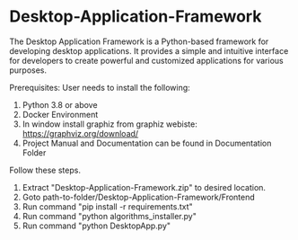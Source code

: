 # Desktop-Application-Framework
The Desktop Application Framework is a Python-based framework for developing desktop applications. It provides a simple and intuitive interface for developers to create powerful and customized applications for various purposes.

 Prerequisites:
 User needs to install the following:
 1. Python 3.8 or above
 2. Docker Environment
 3. In window install graphiz from graphiz webiste: https://graphviz.org/download/
 4. Project Manual and Documentation can be found in Documentation Folder
 
 Follow these steps.
 1. Extract "Desktop-Application-Framework.zip" to desired location.
 2. Goto path-to-folder/Desktop-Application-Framework/Frontend
 3. Run command "pip install -r requirements.txt"
 4. Run command "python algorithms_installer.py"
 5. Run command "python DesktopApp.py"
